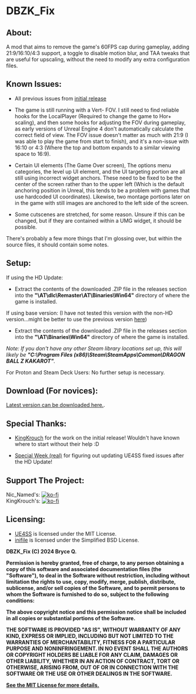 # DBZK_Fix

## About:
A mod that aims to remove the game's 60FPS cap during gameplay, adding 21:9/16:10/4:3 support, a toggle to disable motion blur, and TAA tweaks that are useful for upscaling, without the need to modify any extra configuration files.

## Known Issues:

- All previous issues from [initial release](https://github.com/KingKrouch/DBZK_Fix/issues)

- The game is still running with a Vert- FOV. I still need to find reliable hooks for the LocalPlayer (Required to change the game to Hor+ scaling), and then some hooks for adjusting the FOV during gameplay, as early versions of Unreal Engine 4 don't automatically calculate the correct field of view. The FOV issue doesn't matter as much with 21:9 (I was able to play the game from start to finish), and it's a non-issue with 16:10 or 4:3 (Where the top and bottom expands to a similar viewing space to 16:9).

- Certain UI elements (The Game Over screen), The options menu categories, the level up UI element, and the UI targeting portion are all still using incorrect widget anchors. These need to be fixed to be the center of the screen rather than to the upper left (Which is the default anchoring position in Unreal, this tends to be a problem with games that use hardcoded UI coordinates). Likewise, two montage portions later on in the game with still images are anchored to the left side of the screen.

- Some cutscenes are stretched, for some reason. Unsure if this can be changed, but if they are contained within a UMG widget, it should be possible.

There's probably a few more things that I'm glossing over, but within the source files, it should contain some notes.

## Setup:
If using the HD Update:
- Extract the contents of the downloaded .ZIP file in the releases section into the **"\AT\dlc\Remaster\AT\Binaries\Win64\"** directory of where the game is installed.

If using base version: (I have not tested this version with the non-HD version...might be better to use the previous version [here](https://github.com/KingKrouch/DBZK_Fix/releases/tag/Alpha_Build_01))
- Extract the contents of the downloaded .ZIP file in the releases section into the **"\AT\Binaries\Win64\"** directory of where the game is installed.

*Note: If you don't have any other Steam library locations set up, this will likely be **"C:\Program Files (x86)\Steam\SteamApps\Common\DRAGON BALL Z KAKAROT"**.*

For Proton and Steam Deck Users: No further setup is necessary.

## Download (For novices):
[Latest version can be downloaded here.](https://github.com/NicNamed/DBZK_Fix/releases).

## Special Thanks:
- [KingKrouch](https://github.com/KingKrouch) for the work on the initial release! Wouldn't have known where to start without their help :D

- [Special Week (real)](https://steamcommunity.com/sharedfiles/filedetails/?id=3527702022) for figuring out updating UE4SS fixed issues after the HD Update!

## Support The Project:

Nic_Named's: [![ko-fi](https://ko-fi.com/img/githubbutton_sm.svg)](https://ko-fi.com/nic_named)
<br>
KingKrouch's: [![ko-fi](https://ko-fi.com/img/githubbutton_sm.svg)](https://ko-fi.com/kingkrouch)

## Licensing:

- [UE4SS](https://github.com/UE4SS-RE/RE-UE4SS) is licensed under the MIT License.
- [inifile](https://github.com/bartbes/inifile/) is licensed under the Simplified BSD License.

**DBZK_Fix (C) 2024 Bryce Q.**

**Permission is hereby granted, free of charge, to any person obtaining a copy
of this software and associated documentation files (the "Software"), to deal
in the Software without restriction, including without limitation the rights
to use, copy, modify, merge, publish, distribute, sublicense, and/or sell
copies of the Software, and to permit persons to whom the Software is
furnished to do so, subject to the following conditions:**

**The above copyright notice and this permission notice shall be included in all
copies or substantial portions of the Software.**

**THE SOFTWARE IS PROVIDED "AS IS", WITHOUT WARRANTY OF ANY KIND, EXPRESS OR
IMPLIED, INCLUDING BUT NOT LIMITED TO THE WARRANTIES OF MERCHANTABILITY,
FITNESS FOR A PARTICULAR PURPOSE AND NONINFRINGEMENT. IN NO EVENT SHALL THE
AUTHORS OR COPYRIGHT HOLDERS BE LIABLE FOR ANY CLAIM, DAMAGES OR OTHER
LIABILITY, WHETHER IN AN ACTION OF CONTRACT, TORT OR OTHERWISE, ARISING FROM,
OUT OF OR IN CONNECTION WITH THE SOFTWARE OR THE USE OR OTHER DEALINGS IN THE
SOFTWARE.**

**[See the MIT License for more details.](https://github.com/KingKrouch/DBZK_Fix/blob/main/LICENSE)**
